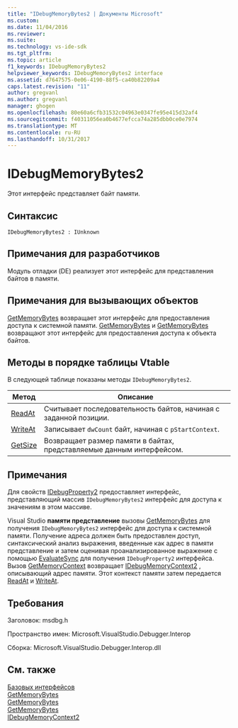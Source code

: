 ```yaml
---
title: "IDebugMemoryBytes2 | Документы Microsoft"
ms.custom: 
ms.date: 11/04/2016
ms.reviewer: 
ms.suite: 
ms.technology: vs-ide-sdk
ms.tgt_pltfrm: 
ms.topic: article
f1_keywords: IDebugMemoryBytes2
helpviewer_keywords: IDebugMemoryBytes2 interface
ms.assetid: d7647575-0e06-4190-88f5-ca40b82209a4
caps.latest.revision: "11"
author: gregvanl
ms.author: gregvanl
manager: ghogen
ms.openlocfilehash: 80e60a6cfb31532c04963e0347fe95e415d32af4
ms.sourcegitcommit: f40311056ea0b4677efcca74a285dbb0ce0e7974
ms.translationtype: MT
ms.contentlocale: ru-RU
ms.lasthandoff: 10/31/2017
---
```

# <a name="idebugmemorybytes2"></a>IDebugMemoryBytes2
Этот интерфейс представляет байт памяти.  
  
## <a name="syntax"></a>Синтаксис  
  
```  
IDebugMemoryBytes2 : IUnknown  
```  
  
## <a name="notes-for-implementers"></a>Примечания для разработчиков  
 Модуль отладки (DE) реализует этот интерфейс для представления байтов в памяти.  
  
## <a name="notes-for-callers"></a>Примечания для вызывающих объектов  
 [GetMemoryBytes](../../../extensibility/debugger/reference/idebugprogram2-getmemorybytes.md) возвращает этот интерфейс для предоставления доступа к системной памяти. [GetMemoryBytes](../../../extensibility/debugger/reference/idebugproperty2-getmemorybytes.md) и [GetMemoryBytes](../../../extensibility/debugger/reference/idebugreference2-getmemorybytes.md) возвращают этот интерфейс для предоставления доступа к объекта байтов.  
  
## <a name="methods-in-vtable-order"></a>Методы в порядке таблицы Vtable  
 В следующей таблице показаны методы `IDebugMemoryBytes2`.  
  
|Метод|Описание|  
|------------|-----------------|  
|[ReadAt](../../../extensibility/debugger/reference/idebugmemorybytes2-readat.md)|Считывает последовательность байтов, начиная с заданной позиции.|  
|[WriteAt](../../../extensibility/debugger/reference/idebugmemorybytes2-writeat.md)|Записывает `dwCount` байт, начиная с `pStartContext`.|  
|[GetSize](../../../extensibility/debugger/reference/idebugmemorybytes2-getsize.md)|Возвращает размер памяти в байтах, представляемые данным интерфейсом.|  
  
## <a name="remarks"></a>Примечания  
 Для свойств [IDebugProperty2](../../../extensibility/debugger/reference/idebugproperty2.md) предоставляет интерфейс, представляющий массив `IDebugMemoryBytes2` интерфейс для доступа к значениям в этом массиве.  
  
 Visual Studio **памяти представление** вызовы [GetMemoryBytes](../../../extensibility/debugger/reference/idebugprogram2-getmemorybytes.md) для получения `IDebugMemoryBytes2` интерфейс для доступа к системной памяти. Получение адреса должен быть предоставлен доступ, синтаксический анализ выражения, введенные как адрес в памяти представление и затем оценивая проанализированное выражение с помощью [EvaluateSync](../../../extensibility/debugger/reference/idebugexpression2-evaluatesync.md) для получения `IDebugProperty2` интерфейса. Вызов [GetMemoryContext](../../../extensibility/debugger/reference/idebugproperty2-getmemorycontext.md) возвращает [IDebugMemoryContext2](../../../extensibility/debugger/reference/idebugmemorycontext2.md) , описывающий адрес памяти. Этот контекст памяти затем передается [ReadAt](../../../extensibility/debugger/reference/idebugmemorybytes2-readat.md) и [WriteAt](../../../extensibility/debugger/reference/idebugmemorybytes2-writeat.md).  
  
## <a name="requirements"></a>Требования  
 Заголовок: msdbg.h  
  
 Пространство имен: Microsoft.VisualStudio.Debugger.Interop  
  
 Сборка: Microsoft.VisualStudio.Debugger.Interop.dll  
  
## <a name="see-also"></a>См. также  
 [Базовых интерфейсов](../../../extensibility/debugger/reference/core-interfaces.md)   
 [GetMemoryBytes](../../../extensibility/debugger/reference/idebugprogram2-getmemorybytes.md)   
 [GetMemoryBytes](../../../extensibility/debugger/reference/idebugproperty2-getmemorybytes.md)   
 [GetMemoryBytes](../../../extensibility/debugger/reference/idebugreference2-getmemorybytes.md)   
 [IDebugMemoryContext2](../../../extensibility/debugger/reference/idebugmemorycontext2.md)